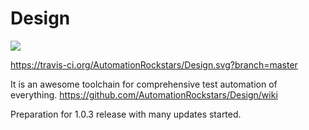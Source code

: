 # Design

<a href="https://codeclimate.com/github/AutomationRockstars/Design"><img src="https://codeclimate.com/github/AutomationRockstars/Design/badges/gpa.svg" /></a>

https://travis-ci.org/AutomationRockstars/Design.svg?branch=master

It is an awesome toolchain for comprehensive test automation of everything.
https://github.com/AutomationRockstars/Design/wiki

Preparation for 1.0.3 release with many updates started.
